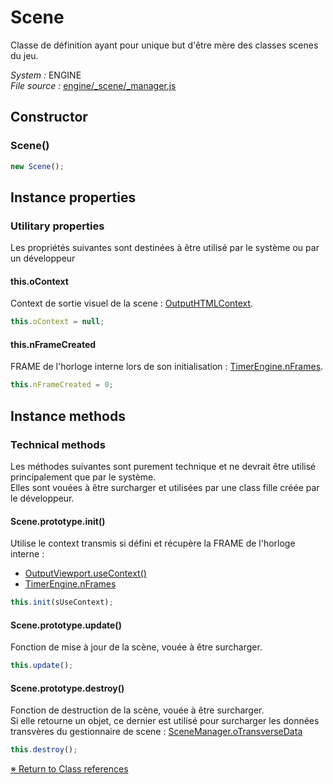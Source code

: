 # Scene

Classe de définition ayant pour unique but d'être mère des classes scenes du jeu. 


_System :_ ENGINE  
_File source :_ [engine/_scene/_manager.js](https://github.com/de-sign/DBZ-Versus/blob/master/src/assets/js/engine/_scene/_manager.js)

## Constructor
### Scene()

```javascript
new Scene();
```


## Instance properties
### Utilitary properties

Les propriétés suivantes sont destinées à être utilisé par le système ou par un développeur

#### this.oContext

Context de sortie visuel de la scene : [OutputHTMLContext](OutputHTMLContext.md). 

```javascript
this.oContext = null;
```

#### this.nFrameCreated

FRAME de l'horloge interne lors de son initialisation : [TimerEngine.nFrames](TimerEngine.md). 

```javascript
this.nFrameCreated = 0;
```


## Instance methods
### Technical methods

Les méthodes suivantes sont purement technique et ne devrait être utilisé principalement que par le système.  Elles sont vouées à être surcharger et utilisées par une class fille créée par le développeur.

#### Scene.prototype.init()

Utilise le context transmis si défini et récupère la FRAME de l'horloge interne :- [OutputViewport.useContext()](OutputViewport.md)- [TimerEngine.nFrames](TimerEngine.md)

```javascript
this.init(sUseContext);
```

#### Scene.prototype.update()

Fonction de mise à jour de la scène, vouée à être surcharger. 

```javascript
this.update();
```

#### Scene.prototype.destroy()

Fonction de destruction de la scène, vouée à être surcharger.    Si elle retourne un objet, ce dernier est utilisé pour surcharger les données transvères du gestionnaire de scene : [SceneManager.oTransverseData](SceneManager.md)

```javascript
this.destroy();
```


<link rel="stylesheet" href="../_doc.css" />

[&#8251; Return to Class references](References.md)